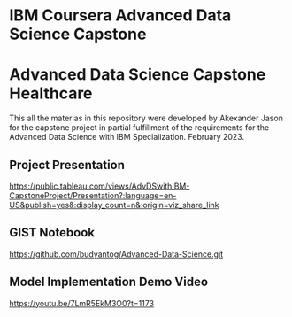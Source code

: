 
# IBM Coursera Advanced Data Science Capstone
# Advanced Data Science Capstone Healthcare

This all the materias in this repository were developed by Akexander Jason for the capstone project in partial fulfillment of the requirements 
for the Advanced Data Science with IBM Specialization. 
February 2023. 

## Project Presentation
https://public.tableau.com/views/AdvDSwithIBM-CapstoneProject/Presentation?:language=en-US&publish=yes&:display_count=n&:origin=viz_share_link

## GIST Notebook
https://github.com/budyantog/Advanced-Data-Science.git

## Model Implementation Demo Video
https://youtu.be/7LmR5EkM3O0?t=1173
